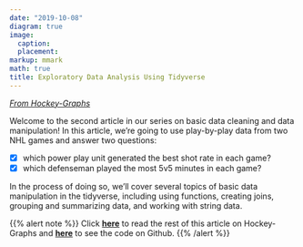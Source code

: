 ```yaml
---
date: "2019-10-08"
diagram: true
image:
  caption: 
  placement: 
markup: mmark
math: true
title: Exploratory Data Analysis Using Tidyverse
---
```


[*From Hockey-Graphs*](https://hockey-graphs.com/)

Welcome to the second article in our series on basic data cleaning and data manipulation! In this article, we’re going to use play-by-play data from two NHL games and answer two questions:

- [x] which power play unit generated the best shot rate in each game?
- [x] which defenseman played the most 5v5 minutes in each game?

In the process of doing so, we’ll cover several topics of basic data manipulation in the tidyverse, including using functions, creating joins, grouping and summarizing data, and working with string data.

{{% alert note %}}
Click [**here**](https://hockey-graphs.com/2019/10/08/exploratory-data-analysis-using-tidyverse/) to read the rest of this article on Hockey-Graphs and [**here**](https://github.com/hockey-graphs/hg-data-cleaning) to see the code on Github.
{{% /alert %}}
